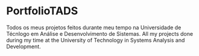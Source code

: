 # PortfolioTADS

Todos os meus projetos feitos durante meu tempo na Universidade de Técnlogo em Análise e Desenvolvimento de Sistemas. All my projects done during my time at the University of Technology in Systems Analysis and Development.
